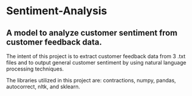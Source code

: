 # Sentiment-Analysis
## A model to analyze customer sentiment from customer feedback data.


The intent of this project is to extract customer feedback data from 3 .txt files and to output general customer sentiment by using natural language processing techniques.

The libraries utilized in this project are: contractions, numpy, pandas, autocorrect, nltk, and sklearn.

